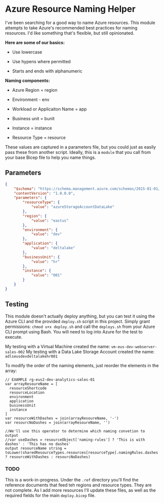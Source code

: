 # Azure Resource Naming Helper

I've been searching for a good way to name Azure resources. This module attempts to take Azure's recommended best practices for naming resources. I'd like something that's flexible, but still opinionated.

**Here are some of our basics:**

* Use lowercase
  
* Use hypens where permitted

* Starts and ends with alphanumeric

**Naming components:**

* Azure Region = region

* Environment - env

* Workload or Applicaiton Name = app

* Business unit = bunit

* Instance = instance

* Resource Type = resource

These values are captured in a parameters file, but you could just as easily pass these from another script. Ideally, this is a `module` that you call from your base Bicep file to help you name things.

## Parameters

```json
{
    "$schema": "https://schema.management.azure.com/schemas/2015-01-01/deploymentParameters.json#",
    "contentVersion": "1.0.0.0",
    "parameters": {
        "resourceType": {
            "value": "azureStorageAccountDataLake"
        },
        "region": {
            "value": "eastus"
        },
        "environment": {
            "value": "dev"
        },
        "application": {
            "value": "deltalake"
        },
        "businessUnit": {
            "value": "hr"
        },
        "instance": {
            "value": "001"
        }
    }
}
```

## Testing

This module doesn't actually deploy anything, but you can test it using the Azure CLI and the provided `deploy.sh` script in this project. Simply grant permissions: `chmod u+x deploy.sh` and call the `deploys.sh` from your Azure CLI prompt using Bash. You will need to log into Azure for the test to execute.

My testing with a Virtual Machine created the name: `vm-eus-dev-webserver-sales-002`
My testing with a Data Lake Storage Account created the name: `adlseusdevdeltalakehr001`

To modify the order of the naming elements, just reorder the elements in the array:

```bicep
// EXAMPLE rg-eus2-dev-analytics-sales-01
var arrayResoureName = [
  resourceShortcode
  resourceLocation
  environment
  application
  businessUnit
  instance
]
var resourceWithDashes = join(arrayResoureName, '-')
var resourcNoDashes = join(arrayResoureName, '')

//We'll use this operator to determine which naming convetion to output
//var useDashes = resourceObject['naming-rules'] ? 'This is with dashes' : 'This has no dashes'
output resourceName string = toLower(sharedResourceTypes.resources[resourceType].namingRules.dashes ? resourceWithDashes : resourcNoDashes)
```

### TODO

This is a work-in-progress. Under the `.ref` directory you'll find the reference documents that feed teh regions and resource types. They are not complete. As I add more resources I'll update these files, as well as the required fields for the main `deploy.bicep` file.
